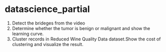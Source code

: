 # datascience_partial
1. Detect the brideges from the video
2. Determine whether the tumor is benign or malignant and show the learning curve.
3. Cluster records in Reduced Wine Quality Data dataset.Show the cost of clustering and visualize the result. 
